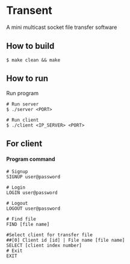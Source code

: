 # Transent
A mini multicast socket file transfer software


## How to build
```
$ make clean && make
```
## How to run
Run program
```
# Run server
$ ./server <PORT>

# Run client
$ ./client <IP_SERVER> <PORT>
```

## For client
#### Program command
```
# Signup
SIGNUP user@password

# Login
LOGIN user@password

# Logout
LOGOUT user@password

# Find file
FIND [file name]

#Select client for transfer file
##[0] Client id [id] | File name [file name]
SELECT [client index number]
# Exit
EXIT
```
